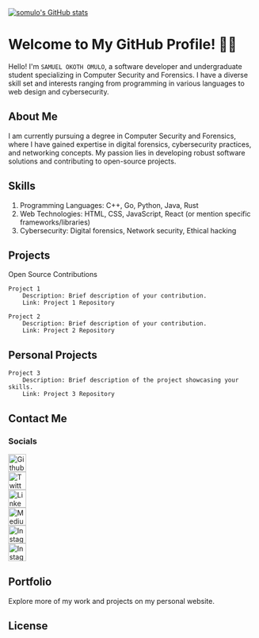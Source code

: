<a href="https://github.com/FredMunene">
<img src="https://github-readme-stats.vercel.app/api?username=somulo1&show_icons=true&count_private=truetheme=dark#gh-dark-mode-only" alt="somulo's GitHub stats"/>
</a>

# Welcome to My GitHub Profile! 👨‍💻
Hello! I'm `SAMUEL OKOTH OMULO`, a software developer and undergraduate student specializing in Computer Security and Forensics. I have a diverse skill set and interests ranging from programming in various languages to web design and cybersecurity.
## About Me

I am currently pursuing a degree in Computer Security and Forensics, where I have gained expertise in digital forensics, cybersecurity practices, and networking concepts. My passion lies in developing robust software solutions and contributing to open-source projects.
## Skills

   1.  Programming Languages: C++, Go, Python, Java, Rust
   2. Web Technologies: HTML, CSS, JavaScript, React (or mention specific frameworks/libraries)
   3. Cybersecurity: Digital forensics, Network security, Ethical hacking
 

## Projects
Open Source Contributions

    Project 1
        Description: Brief description of your contribution.
        Link: Project 1 Repository

    Project 2
        Description: Brief description of your contribution.
        Link: Project 2 Repository

## Personal Projects

    Project 3
        Description: Brief description of the project showcasing your skills.
        Link: Project 3 Repository

## Contact Me
### Socials

<p align="left">
  <a href="https://github.com/somulo1" target="_blank" rel="noreferrer" style="margin-right: 10px;">
    <img src="https://github.com/somulo1/profileme-dev/blob/main/public/icons/socials/github.svg" width="36" height="36" alt="Github"/>
  </a>
   <br>
  <a href="https://twitter.com/@jnr_omulo" target="_blank" rel="noreferrer" style="margin-right: 10px;">
    <img src="https://github.com/somulo1/profileme-dev/blob/main/public/icons/socials/twitter.svg" width="36" height="36" alt="Twitter"/>
  </a>
  <br>
  <a href="www.linkedin.com/in/samuel-omulo-634694261" target="_blank" rel="noreferrer" style="margin-right: 10px;">
    <img src="https://github.com/somulo1/profileme-dev/blob/main/public/icons/socials/linkedin.svg" width="36" height="36" alt="LinkedIn"/>
  </a>
  <br>
  <a href="https://medium.com/@jnr_omulo" target="_blank" rel="noreferrer" style="margin-right: 10px;">
    <img src="https://github.com/somulo1/profileme-dev/blob/main/public/icons/socials/medium.svg" width="36" height="36" alt="Medium"/>
  </a>
  <br>
  <a href="https://medium.com/@jnr_omulo" target="_blank" rel="noreferrer">
    <img src="https://github.com/somulo1/profileme-dev/blob/main/public/icons/socials/instagram.svg" width="36" height="36" alt="Instagram"/>
  </a>
  <br>
   <a href="https://Gmail.com/"mcomulosammy37@gmail.comtarget="_blank" rel="noreferrer">
    <img src="https://github.com/somulo1/profileme-dev/blob/main/public/icons/socials/instagram.svg" width="36" height="36" alt="Instagram"/>
  </a>
</p>

## Portfolio

Explore more of my work and projects on my personal website.
## License
